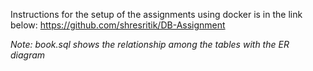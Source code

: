 Instructions for the setup of the assignments using docker is in the link below:
<a href="https://github.com/shresritik/DB-Assignment">https://github.com/shresritik/DB-Assignment</a>

_Note: book.sql shows the relationship among the tables with the ER diagram_
